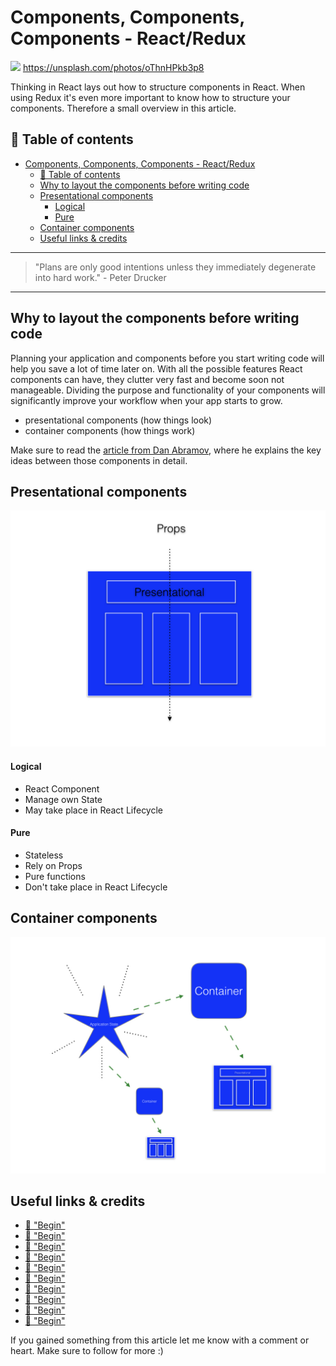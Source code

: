 # Components, Components, Components - React/Redux
[<img src="https://images.unsplash.com/photo-1493159815322-8ab88f5234aa?dpr=2&auto=format&fit=crop&w=1080&h=721&q=80&cs=tinysrgb&crop=&bg=">](
https://unsplash.com/photos/oThnHPkb3p8)
https://unsplash.com/photos/oThnHPkb3p8

Thinking in React lays out how to structure components in React. When using Redux it's even more important to know how to structure your components. Therefore a small overview in this article.

## 📄 Table of contents


<!-- toc orderedList:0 depthFrom:1 depthTo:6 -->

* [Components, Components, Components - React/Redux](#components-components-components-reactredux)
  * [📄 Table of contents](#table-of-contents)
  * [Why to layout the components before writing code](#why-to-layout-the-components-before-writing-code)
  * [Presentational components](#presentational-components)
      * [Logical](#logical)
      * [Pure](#pure)
  * [Container components](#container-components)
  * [Useful links & credits](#useful-links-credits)

<!-- tocstop -->

---
>"Plans are only good intentions unless they immediately degenerate into hard work." - Peter Drucker
---



## Why to layout the components before writing code

Planning your application and components before you start writing code will help you save a lot of time later on. With all the possible features React components can have, they clutter very fast and become soon not manageable. Dividing the purpose and functionality of your components will significantly improve your workflow when your app starts to grow.

- presentational components (how things look)
- container components (how things work)

Make sure to read the [article from Dan Abramov](https://medium.com/@dan_abramov/smart-and-dumb-components-7ca2f9a7c7d0), where he explains the key ideas between those components in detail.


## Presentational components

<img src="../assets/COMP/pres.jpeg" alt="presentational">




#### Logical
- React Component
- Manage own State
- May take place in React Lifecycle

#### Pure
- Stateless
- Rely on Props
- Pure functions
- Don't take place in React Lifecycle

## Container components

<img src="../assets/COMP/cont.jpeg" alt="container">


## Useful links & credits
- [📄 "Begin"](afgafgadgads)
- [📄 "Begin"](afgafgadgads)
- [📄 "Begin"](afgafgadgads)
- [📄 "Begin"](afgafgadgads)
- [📄 "Begin"](afgafgadgads)
- [📄 "Begin"](afgafgadgads)
- [📄 "Begin"](afgafgadgads)
- [📄 "Begin"](afgafgadgads)
- [📄 "Begin"](afgafgadgads)
- [📄 "Begin"](afgafgadgads)



If you gained something from this article let me know with a comment or heart. Make sure to follow for more :)


<!-- Written by Daniel Deutsch (deudan1010@gmail.com) -->
